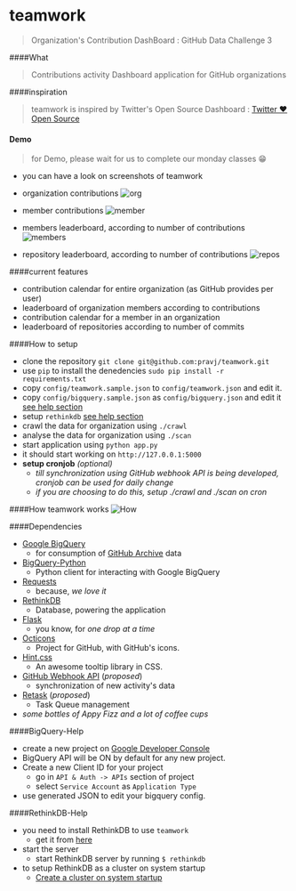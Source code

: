 teamwork
========

> Organization's Contribution DashBoard : GitHub Data Challenge 3

####What

> Contributions activity Dashboard application for GitHub organizations

####inspiration

> teamwork is inspired by Twitter's Open Source Dashboard : [Twitter &hearts; Open Source](http://twitter.github.io/)

#### Demo

> for Demo, please wait for us to complete our monday classes :grin:

* you can have a look on screenshots of teamwork

* organization contributions
![org](https://raw.githubusercontent.com/pravj/teamwork/process/docs/org.png)

* member contributions
![member](https://raw.githubusercontent.com/pravj/teamwork/process/docs/member.png)

* members leaderboard, according to number of contributions
![members](https://raw.githubusercontent.com/pravj/teamwork/process/docs/members.png)

* repository leaderboard, according to number of contributions
![repos](https://raw.githubusercontent.com/pravj/teamwork/process/docs/repos.png)


####current features

* contribution calendar for entire organization (as GitHub provides per user)
* leaderboard of organization members according to contributions
* contribution calendar for a member in an organization
* leaderboard of repositories according to number of commits

####How to setup

* clone the repository `git clone git@github.com:pravj/teamwork.git`
* use `pip` to install the denedencies `sudo pip install -r requirements.txt`
* copy `config/teamwork.sample.json` to `config/teamwork.json` and edit it.
* copy `config/bigquery.sample.json` as `config/bigquery.json` and edit it [see help section](#bigquery-help)
* setup `rethinkdb` [see help section](#rethinkdb-help)
* crawl the data for organization using `./crawl`
* analyse the data for organization using `./scan`
* start application using `python app.py`
* it should start working on `http://127.0.0.1:5000`
* **setup cronjob** *(optional)*
  * *till synchronization using GitHub webhook API is being developed, cronjob can be used for daily change*
  * *if you are choosing to do this, setup ./crawl and ./scan on cron*

####How teamwork works
![How](https://raw.githubusercontent.com/pravj/teamwork/process/docs/architecture.png?token=3437250__eyJzY29wZSI6IlJhd0Jsb2I6cHJhdmovdGVhbXdvcmsvcHJvY2Vzcy9kb2NzL2FyY2hpdGVjdHVyZS5wbmciLCJleHBpcmVzIjoxNDA5NDIxOTg3fQ%3D%3D--4fe013cd04e2e29208aa128b2759b39a3d8bf419)

####Dependencies
* [Google BigQuery](https://developers.google.com/bigquery/)
  * for consumption of [GitHub Archive](http://www.githubarchive.org/) data
* [BigQuery-Python](https://github.com/tylertreat/BigQuery-Python)
  * Python client for interacting with Google BigQuery
* [Requests](https://github.com/kennethreitz/requests)
  * because, *we love it*
* [RethinkDB](rethinkdb.com)
  * Database, powering the application
* [Flask](http://flask.pocoo.org/)
  * you know, for *one drop at a time*
* [Octicons](https://octicons.github.com/)
  * Project for GitHub, with GitHub's icons.
* [Hint.css](http://kushagragour.in/lab/hint/)
  * An awesome tooltip library in CSS.
* [GitHub Webhook API](https://developer.github.com/v3/repos/hooks/) (*proposed*)
  * synchronization of new activity's data
* [Retask](https://github.com/kushaldas/retask) (*proposed*)
  * Task Queue management
* *some bottles of Appy Fizz and a lot of coffee cups*

####BigQuery-Help
* create a new project on [Google Developer Console](https://console.developers.google.com/project)
* BigQuery API will be ON by default for any new project.
* Create a new Client ID for your project
  * go in `API & Auth -> APIs` section of project
  * select `Service Account` as `Application Type`
* use generated JSON to edit your bigquery config.

####RethinkDB-Help
* you need to install RethinkDB to use `teamwork`
  * get it from [here](http://rethinkdb.com/docs/install/)
* start the server
  * start RethinkDB server by running `$ rethinkdb`
* to setup RethinkDB as a cluster on system startup
  * [Create a cluster on system startup](http://rethinkdb.com/docs/cluster-on-startup/)
